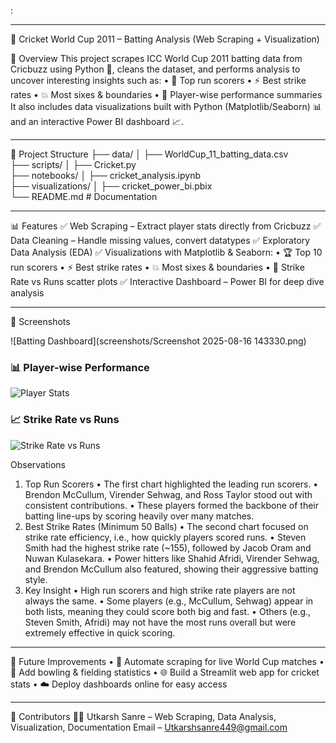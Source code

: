 :
________________________________________
🏏 Cricket World Cup 2011 – Batting Analysis (Web Scraping + Visualization)

📌 Overview
This project scrapes ICC World Cup 2011 batting data from Cricbuzz using Python 🐍, cleans the dataset, and performs analysis to uncover interesting insights such as:
•	🥇 Top run scorers
•	⚡ Best strike rates
•	💥 Most sixes & boundaries
•	👤 Player-wise performance summaries
It also includes data visualizations built with Python (Matplotlib/Seaborn) 📊 and an interactive Power BI dashboard 📈.
________________________________________
📂 Project Structure
├── data/
│   ├── WorldCup_11_batting_data.csv     
├── scripts/
│   ├── Cricket.py                        
├── notebooks/
│   ├── cricket_analysis.ipynb            
├── visualizations/
│   ├── cricket_power_bi.pbix             
└── README.md                             # Documentation
________________________________________

📊 Features
✅ Web Scraping – Extract player stats directly from Cricbuzz
✅ Data Cleaning – Handle missing values, convert datatypes
✅ Exploratory Data Analysis (EDA)
✅ Visualizations with Matplotlib & Seaborn:
•	🏆 Top 10 run scorers
•	⚡ Best strike rates
•	💥 Most sixes & boundaries
•	🎯 Strike Rate vs Runs scatter plots
✅ Interactive Dashboard – Power BI for deep dive analysis
________________________________________
📸 Screenshots

![Batting Dashboard](screenshots/Screenshot 2025-08-16 143330.png)

### 📊 Player-wise Performance
![Player Stats](screenshots/dashboard2.png)

### 📈 Strike Rate vs Runs
![Strike Rate vs Runs](screenshots/dashboard3.png)


 
 



 


Observations 
1.  Top Run Scorers
•	The first chart highlighted the leading run scorers.
•	Brendon McCullum, Virender Sehwag, and Ross Taylor stood out with consistent contributions.
•	These players formed the backbone of their batting line-ups by scoring heavily over many matches.
2. Best Strike Rates (Minimum 50 Balls)
•	The second chart focused on strike rate efficiency, i.e., how quickly players scored runs.
•	Steven Smith had the highest strike rate (~155), followed by Jacob Oram and Nuwan Kulasekara.
•	Power hitters like Shahid Afridi, Virender Sehwag, and Brendon McCullum also featured, showing their aggressive batting style.
3.  Key Insight
•	High run scorers and high strike rate players are not always the same.
•	Some players (e.g., McCullum, Sehwag) appear in both lists, meaning they could score both big and fast.
•	Others (e.g., Steven Smith, Afridi) may not have the most runs overall but were extremely effective in quick scoring.




________________________________________
🚀 Future Improvements
•	🔄 Automate scraping for live World Cup matches
•	🎯 Add bowling & fielding statistics
•	🌐 Build a Streamlit web app for cricket stats
•	☁️ Deploy dashboards online for easy access
________________________________________

🙌 Contributors
👨‍💻 Utkarsh Sanre – Web Scraping, Data Analysis, Visualization, Documentation
Email – Utkarshsanre449@gmail.com



